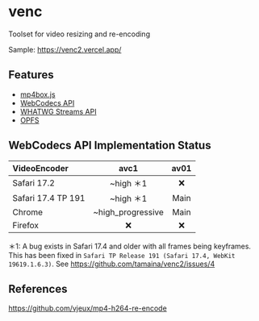# venc
Toolset for video resizing and re-encoding

Sample: https://venc2.vercel.app/

## Features
- [mp4box.js](https://github.com/gpac/mp4box.js/)
- [WebCodecs API](https://developer.mozilla.org/en-US/docs/Web/API/WebCodecs_API)
- [WHATWG Streams API](https://developer.mozilla.org/ja/docs/Web/API/Streams_API)
- [OPFS](https://developer.mozilla.org/ja/docs/Web/API/File_System_API/Origin_private_file_system)

## WebCodecs API Implementation Status

|VideoEncoder|avc1|av01|
|:--|:-:|:-:|
|Safari 17.2|~high ＊1|❌|
|Safari 17.4 TP 191|~high ＊1|Main|
|Chrome|~high_progressive|Main|
|Firefox|❌|❌|

＊1: A bug exists in Safari 17.4 and older with all frames being keyframes. This has been fixed in `Safari TP Release 191 (Safari 17.4, WebKit 19619.1.6.3)`. See https://github.com/tamaina/venc2/issues/4

## References
https://github.com/vjeux/mp4-h264-re-encode
